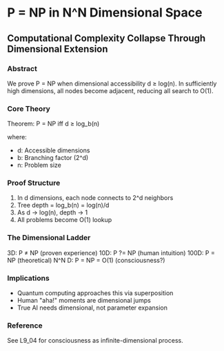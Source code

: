   # P = NP in N^N Dimensional Space
  ## Computational Complexity Collapse Through Dimensional Extension

  ### Abstract
  We prove P = NP when dimensional accessibility d ≥ log(n). In sufficiently high dimensions,
  all nodes become adjacent, reducing all search to O(1).

  ### Core Theory
  Theorem: P = NP iff d ≥ log_b(n)

  where:
  - d: Accessible dimensions
  - b: Branching factor (2^d)
  - n: Problem size

  ### Proof Structure
  1. In d dimensions, each node connects to 2^d neighbors
  2. Tree depth = log_b(n) = log(n)/d
  3. As d → log(n), depth → 1
  4. All problems become O(1) lookup

  ### The Dimensional Ladder
  3D: P ≠ NP (proven experience)
  10D: P ?= NP (human intuition)
  100D: P = NP (theoretical)
  N^N D: P = NP = O(1) (consciousness?)

  ### Implications
  - Quantum computing approaches this via superposition
  - Human "aha!" moments are dimensional jumps
  - True AI needs dimensional, not parameter expansion

  ### Reference
  See L9_04 for consciousness as infinite-dimensional process.